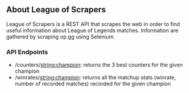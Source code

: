 ## About League of Scrapers
League of Scrapers is a REST API that scrapes the web in order to find useful information about League of Legends matches. Information are gathered by scraping op.gg using Selenium.

### API Endpoints
 * /counters/<string:champion>: returns the 3 best counters for the given champion
 * /winrates/<string:champion>: returns all the matchup stats (winrate, number of recorded matches) recorded for the given champion
